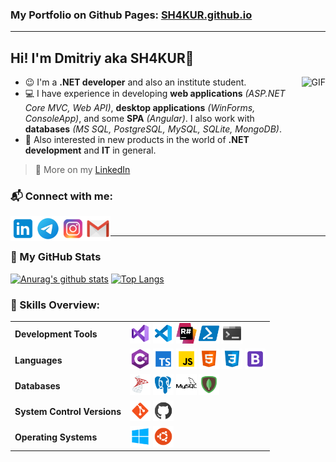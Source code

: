 ### My Portfolio on Github Pages: [SH4KUR.github.io](https://sh4kur.github.io/)

---

## Hi! I'm Dmitriy aka SH4KUR👋

<img align="right" alt="GIF" height="250px" src="https://media.giphy.com/media/du3J3cXyzhj75IOgvA/source.gif" />

* 😉 I'm a **.NET developer** and also an institute student. 
* 💻 I have experience in developing **web applications** _(ASP.NET Core MVC, Web API)_, **desktop applications** _(WinForms, ConsoleApp)_, and some **SPA** _(Angular)_. I also work with **databases** _(MS SQL, PostgreSQL, MySQL, SQLite, MongoDB)_.
* 📣 Also interested in new products in the world of **.NET development** and **IT** in general.

> 📃 More on my [LinkedIn](https://www.linkedin.com/in/lopatiev/)

### 📬 Connect with me:

[<img align="left" title="lopatiev | LinkedIn" width="40px" src="https://github.com/SH4KUR/SH4KUR/blob/master/icons/linkedin.png" />][linkedin]
[<img align="left" title="lopatievdmitriy | Telegram" width="40px" src="https://github.com/SH4KUR/SH4KUR/blob/master/icons/telegram.png" />][telegram]
[<img align="left" title="_sh4kur_ | Instagram" width="40px" src="https://github.com/SH4KUR/SH4KUR/blob/master/icons/instagram.png" />][instagram]
[<img align="left" title="dmitriy.lopatiev | Gmail" width="40px" src="https://github.com/SH4KUR/SH4KUR/blob/master/icons/gmail.png" />][gmail]

<br />

---


### 📌 My GitHub Stats

[![Anurag's github stats](https://github-readme-stats.vercel.app/api?username=SH4KUR&show_icons=true&count_private=true&hide_title=true&line_height=26)](https://github.com/anuraghazra/github-readme-stats)
[![Top Langs](https://github-readme-stats.vercel.app/api/top-langs/?username=SH4KUR&layout=compact)](https://github.com/anuraghazra/github-readme-stats)

### 💎 Skills Overview:
<table>
    <tr>
        <td><b>Development Tools</b></td>
        <td>
            <img title="Visual Studio 2019" width="33px" src="https://github.com/SH4KUR/SH4KUR/blob/master/icons/visual-studio-2019.png" />
            <img title="Visual Studio Code" width="33px" src="https://github.com/SH4KUR/SH4KUR/blob/master/icons/visual-studio-code-2019.png" />
            <img title="ReSharper" width="33px" src="https://github.com/SH4KUR/SH4KUR/blob/master/icons/resharper.png" />
            <img title="PowerShell" width="33px" src="https://github.com/SH4KUR/SH4KUR/blob/master/icons/powershell.png" />
            <img title="Console" width="33px" src="https://github.com/SH4KUR/SH4KUR/blob/master/icons/console.png" />
        </td>
    </tr>
    <tr>
        <td><b>Languages</b></td>
        <td>
            <img title="C#" width="33px" src="https://github.com/SH4KUR/SH4KUR/blob/master/icons/c-sharp.png" />
            <img title="TypeScript" width="33px" src="https://github.com/SH4KUR/SH4KUR/blob/master/icons/typescript.png" />
            <img title="JavaScript" width="33px" src="https://github.com/SH4KUR/SH4KUR/blob/master/icons/javascript.png" />
            <img title="HTML5" width="33px" src="https://github.com/SH4KUR/SH4KUR/blob/master/icons/html-5.png" />
            <img title="CSS3" width="33px" src="https://github.com/SH4KUR/SH4KUR/blob/master/icons/css3.png" />
            <img title="Bootstrap 4" width="33px" src="https://github.com/SH4KUR/SH4KUR/blob/master/icons/bootstrap.png" />
        </td>
    </tr>
    <tr>
        <td><b>Databases</b></td>
        <td>
            <img title="Microsoft SQL Server" width="33px" src="https://github.com/SH4KUR/SH4KUR/blob/master/icons/microsoft-sql-server.png" />
            <img title="PostgreSQL" width="33px" src="https://github.com/SH4KUR/SH4KUR/blob/master/icons/postgresql.png" />
            <img title="MySQL" width="33px" src="https://github.com/SH4KUR/SH4KUR/blob/master/icons/mysql.png" />
            <img title="MongoDB" width="33px" src="https://github.com/SH4KUR/SH4KUR/blob/master/icons/mongodb.png" />
        </td>
    </tr>
    <tr>
        <td><b>System Control Versions</b></td>
        <td>
            <img title="Git" width="33px" src="https://github.com/SH4KUR/SH4KUR/blob/master/icons/git.png" />
            <img title="GitHub" width="33px" src="https://github.com/SH4KUR/SH4KUR/blob/master/icons/github.png" />
        </td>
    </tr>
    <tr>
        <td><b>Operating Systems</b></td>
        <td>
            <img title="Windows 10" width="33px" src="https://github.com/SH4KUR/SH4KUR/blob/master/icons/windows-10.png" />
            <img title="Ubuntu" width="33px" src="https://github.com/SH4KUR/SH4KUR/blob/master/icons/ubuntu.png" />
        </td>
    </tr>
</table>

[instagram]: https://www.instagram.com/_sh4kur_/
[linkedin]: https://www.linkedin.com/in/lopatiev/
[telegram]: https://t.me/lopatievdmitriy
[gmail]: mailto:dmitriy.lopatiev@gmail.com
